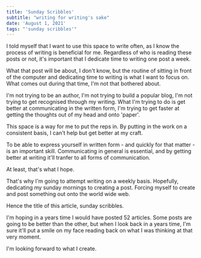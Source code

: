 ```yaml
---
title: 'Sunday Scribbles'
subtitle: "writing for writing's sake"
date: 'August 1, 2021'
tags: "'sunday scribbles'"
---
```


I told myself that I want to use this space to write often, as I know the process of writing is beneficial for me. Regardless of who is reading these posts or not, it's important that I dedicate time to writing one post a week.

What that post will be about, I don't know, but the routine of sitting in front of the computer and dedicating time to writing is what I want to focus on. What comes out during that time, I'm not that bothered about.

I'm not trying to be an author, I'm not trying to build a popular blog, I'm not trying to get recognised through my writing. What I'm trying to do is get better at communicating in the written form, I'm trying to get faster at getting the thoughts out of my head and onto 'paper'.

This space is a way for me to put the reps in. By putting in the work on a consistent basis, I can't help but get better at my craft.

To be able to express yourself in written form - and quickly for that matter - is an important skill. Communicating in general is essential, and by getting better at writing it'll tranfer to all forms of communication.

At least, that's what I hope.

That's why I'm going to attempt writing on a weekly basis. Hopefully, dedicating my sunday mornings to creating a post. Forcing myself to create and post something out onto the world wide web.

Hence the title of this article, sunday scribbles.

I'm hoping in a years time I would have posted 52 articles. Some posts are going to be better than the other, but when I look back in a years time, I'm sure it'll put a smile on my face reading back on what I was thinking at that very moment.

I'm looking forward to what I create.
